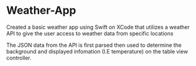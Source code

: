 # Weather-App
Created a basic weather app using Swift on XCode that utilizes a weather API to give the user access to weather data from specific locations

The JSON data from the API is first parsed then used to determine the background and displayed infomation (I.E temperature) on the table view controller. 

